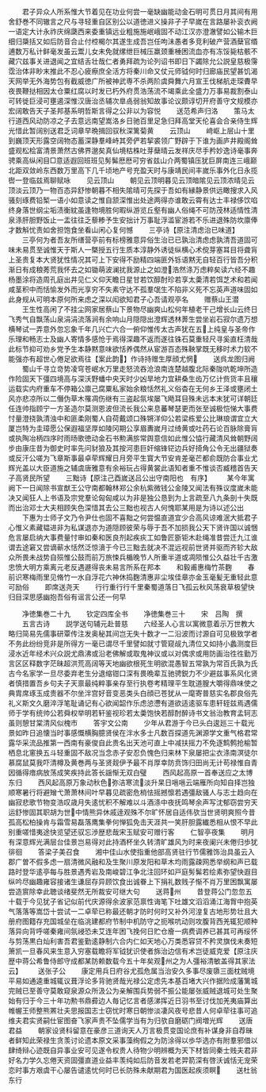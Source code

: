 <!-- { "loadSidebar": true } -->
　　君子异众人所系惟大节着见在功业何尝一毫缺幽能动金石明可贯日月其间有用舍舒巻不同辙言之尺与寻轻重自区别公以道徳进义操非孑孑早嵗在言路屡补衮衣阙一语定大计永祚庆绵瓞西来委重镇远业粗施施岷峨固不动江汉亦澄澈譬如公输木巨细归檃括又如后防音合止付椌楬尔其遂生成吾岂任呴沬愚者多竞利破产营酒蘖官缗逋数万私计鲜毫发虽云鬻儿女未免就缧绁巨械压羸颈重棰困流血亦有冻馁毙枯骸不藏穴兹事关进退闻之宜结舌壮哉仁者勇拜疏为论列诏书即日下蠲除允公説皇慈极霶霑治体非眇末推此不忍心疲瘵庶全活方将秦川命又仗元师钺何时归廊庙民望甚饥渴天网举无外海势包有截威徳广所被神武専不杀两阶虞舜舞六月宣王伐梯航走琛賮早夜畏鞭挞相因太仓粟红腐以时发已朽外府贯浩荡流不竭乘此全盛力万事易裁割泰山可转徙巨浸可壅遏深惟汉唐治丞辅次臯卨弱翁知故事论议颇谆切开府善守文规模亦宏阔敢告天子圣邦基系明哲斯言得之公非以为容悦
　　送范希声归洛
　　策马太行道西风动防凉之子去意远南望嵩洛乡日驰百里足急归拜高堂天伦喜会合亲侍生辉光惜此暂阔别送君乏词章早晩揖回驭秋深篱菊黄
　　云顶山
　　﨑岖上层山十里到巍顶天形露空阔物态蓄深静羣峰峙其旁俨若挈裘领广野辟于下谁为画庐井殿阁耸盛观松桧富清景萧然古佛界邈矣真仙境枯株吐芽蘖晴云发祥庆尽手矜妙逸诗毫事奔骋乘高纵闲目□意适遐回班班见髣髴厯厯可穷省兹山介两蜀镇压犹巨屏南连三峨巅北距双敛岭东西数万里高下几千顷地产号充盈天时与康靖民间丰嵗乐事外化日永揽辔一登临兹焉聊赋咏
　　见云顶山
　　朝见云顶明暮见云顶暗隂见云顶浓晴见云顶淡云顶乃一物百态异舒惨朝暮不相失隂晴可先探于吾如有縁静景供远瞰搜求入风骚刻琢费铅椠一语小如意读之惟自颔深惟出处途两得亦谁敢云霄有达士丰禄侈饮啗终身落世纲尘垢渍衡紞虽逢物境胜何暇纵游览丘壑有幽人俗绳不可防茂林适情性清泉涤肝胆野饭止一盂往往乏藜糁予生安拙计万事耻浮滥宦游若不乐进退殊防坎廪俸才数斛忧责如舍担饱食坐看山闲心复何憾
　　三亭诗【原注清虑治已味道】
　　三亭何为者吾友所缮营亭前有标榜雅意异俗生治已已孰治清虑虑孰清吾道固可味未易贯至诚惟天于斯人一槩授五行生质本淳静外诱徒纵横心术傥芽塞耳目将聋肓上圣贵复本大贤犹性情况其可上下安得不励精四端匪外铄语黙无自轻百行皆吾分积渐日有成稂莠荒我怀去之如锄萌波澜扰我源止之如澄浩然涤万虑粹矣读六经不趣杨墨涂将造周孔庭出井见仁义仰天瞻日星甘若饮醇酎珍若享太羮清若饵芝术和若闻咸茎积中而恬愉发外而光享穷不失素守达不孤羣氓生不陷非义死不忘英声道味固如此身规从可明本原何所来虑之深以闳欲知君子心吾请观亭名
　　赠蔡山王潜
　　王生性高闲了不挂尘网家居蔡山下景物尽幽爽山松何年植老干己增长山云终日飞秀气自飘荡山泉涓涓流落涧有余响山月隠隠出澄辉透林莾生尝坐岩石寂尔遗万想横琴试一弄意外忽忘象千年几兴亡六合一俯仰惟传太古声犹在五上纯皇与圣帝作乐理和畅志士及幽人寄情多感怆于焉得深趣不返而遂往铢石莫重轻尺寻奚直枉清哉此标节抑可劝乡党予生本静黙意味欲恬养偶然从宦游百态殊鞅掌既无移时术力软不能强亦有超世心倦足欲焉往【案此韵】作诗持赠生厚顔尤惘
　　送呉龙图归阙
　　蜀山千寻立竒势凌穹苍岷水万里走怒流吞沧浪南连楚越腹北际秦陇吭乾坤所造作险固天下彊四境高与深沃野蟠中央天时少凶旱地力宜耕桑生齿万亿计赀货丰且穰运载实内府重车不停箱公廪己腐粟私家始余粮恬然礼义俗杳在无何乡王泽或壅闭土风亦悲凉所以二僭伪草木罹凋伤继有三盗起氛埃屡飞飏耳目殊未远本末犹可详朝廷任连帅指顾宁一方圣造尔莫测恩波但流长我公来息蕃琴瑟更而张至诚极恺悌大事费忖量澄挠孰清浊中和匪柔刚蜀人自荷戴颂口殊锵洋仰公若梁栋爱公比琳琅谓宜立大厦岂特为圭璋愿公保遐福坚厚如陵冈期公享眉夀嵗月过绮黄或吐药石论百脉除膏肓或执陶冶柄四序时雨旸歌徳动金石书勲满旂常舆意信如此惟公恊行藏清风耸朝野阔步由康庄昔为御史时率先问豺狼及其按河患巨奸缩锋铓边兵好掎角公令无出疆狱奏或反汗公嗟为飞章斯事最卓荦辉耀日月旁平生寳大节安肯差毫芒都俞既防合事业尤辉光盖以大臣道施之辅虞唐雅意有余裕玩占得黄裳此语知者重不惟谈否臧稽首告天子高贤民所望
　　三黜诗【原注己酉嵗送吕公出守南阳也　有序】
　　某今年寓阙下一日闻除书宣猷王公守南都翰林郑公余杭紫微钱公金陵又闻法有殊议度嵗未能决又闻狂人上书语及宗党羣论匈匈咸以为非是独公恳到为上言疏至八九条剖十失既而出治邓士大夫相顾失色深惜其去公三黜也视古人何愧耶某用是为诗以述公出
　　下惠为士师子文乃令尹仕也固不喜黜之何尝愠直道宜少合高风谅难泯大抵君子心惟义素藏韫进非为私谋退亦为道隠顾彼荣与辱于吾不加损我公天下贤许国以诚悃危言屡启纳大事费量忖审如秦和医良剂起疾疢工如鲁匠斵钜木赴绳准昔尝迁九江谁谓去途窘又尝谪蕲水恬然泛惊濆于今已三黜去就决不混远视前世贤并驱而齐轸大敌众所畏未战势自殒惟公鼓而前万旅悚兵楯晚节人所重半道或凋陨惟公久益壮千古激忠愤大明方乘离元老反遇遯得丧未易言所系在邦本
　　和毅甫惠梅竹茶麴
　　春前识寒梅雨里见脩竹一水自浮花六神休捣麴清惠非尘埃佳章亦金玉毫髪无重轻此意可励俗
　　即席送尧天
　　行行重行行千里秦蜀道落日飞孤云秋风荡衰草极望快归目深思感幽抱吾俗有谣言公还一何早







　　净徳集巻二十九
　　钦定四库全书
　　净徳集巻三十
　　宋　吕陶　撰
　　五言古诗
　　説学送句辅元赴普慈
　　六经圣人心言以寓微意着示万世教大略归简易先儒事研覃传注发奥秘其间岂无失十数才一二沿波而讨源自可见极致学者不务此纷纷竞非是所得方一毫已谓尽千里譬如就寸管窥觇九清位又如持小蠡测度巨浸水近年经术兴众説尤鼎沸或沿老佛解或取鬼神议或以对偶求或用防画治徃徃勤万言区区释数字茫昧超洪荒高阔等天地幽欲根死生明欲混愚智五常孰为常百氏孰为氏古今名家学一旦尽委弃老生分退缩钳口深有畏晩辈互驰骋鋭力不少避兹事系风化贤者慎措置吾乡句夫子天禀最纯粹事亲存至行执卷考精理平生耽道膄大嚼得鼎味使之典胄席琢玉成贵器不尔坐泮宫好音变恶类头白顔已苍犹从一麾寄普慈实名郡良俗先礼义斯文久磨淬浮笔耻诵记有心欲闻韶作乐虑惉懘有道欲适逺驱车患轩轾兹焉遇儒师于学有统帅公若舜权举明若轩鉴视珍若太羮饱快若醇酎醉诗书文翁治教育孟轲志虽则憩甘棠清风似槐市
　　答宇文公南
　　少年从君游于今已头白逡廵三十载光景如昨日追懐当时事感慨横胸臆贤侯在泮水多士凡数百探道先渊源学文重气格君常露华采流品推第一西南有豪俊自此贵名出天池可直上中减扶摇力不免逐鹪鹩抢榆暂栖息北窻换五斗轻重固不敌况当念赤子安忍负愧色归来林下泉屡把尘衣涤南溟徒尔慕腐鼠莫我吓清樽及黄巻两与圣贤觌伊予最不肖厚幸防贲饰归田尚无计苟禄惟自青因循得瘖病放荡成笑疾持此答长謡惭无双白璧
　　西风起高原一首奉送应之太博东归
　　西风起高原万象动秋色弥洁寒流淡升杲日嗈嗈云端雁所向知自择岂独顺寒暑行将避矰弋萧萧林间叶早暮见疏密危梢怯摇撼懔若遇彊敌骚人与志士趋向在幽寂悲歌节物变浩叹歳月失逺忧积不解难以斗酒涤中夜抚鸣琴余声写沈郁窃尝穷天运舒惨固其职胡为世中情熊异休戚逹观殊不尔旷怀居自适伟欤当世贤明爽照今昔孤高松柏操肯与霜雪易磊落鹰集拳何惮狐免击天涯共一笑肝胆露纎悉相从恨不早此别重嗟惜夷途快览望还驭忘渉歴悲哉宋玉赋安可赠行客
　　仁智亭夜集
　　明月有深意辉光满层台佳景岂易得对此持酒杯坐久转清旷雄风为时来夜阑兴未倦归歩犹徘徊
　　答梁子美召食
　　湘中佳山水使指重他部高贤驻行节儒雅饰治具虽云入郡广曽不假多虑一扇清微风融和及生聚川原发阳和草木均雨露疎网悉举纲和声已载路时登华逺亭每与胜景遇秀岩及南峻碧江争北注回环如戸庭髣髴若绘素弥望快遐目纵吟尽幽趣雍容接诸生谦屈存异顾饮食出诚眷上下捐礼数贱子惭不肖万里困飘寓屡尝造賔除幸此聴谈绪斐然无所裁安可继大句
　　送蒋州
　　昔登蒋公门忽忽五十载于今见犹子省记似前代庆源得余波家范禀性诲笔下吐雄文滔滔涌江海胷中抱英气落落等嵩岱十尝试一二卓荦已称最还朝才防时何时又补外河湟复古地形势壮且大册府图籍存充国城垒在临洮建都府节制中机防守之扼喉吭动则攻腹背西羌辄犯顺种落异向背呼嗟秦雍间氛祲恐未艾连年困飞挽何日贮仓廥一病费调养已甚其可再绥怀与剪荡黒白灿利害吾君鉴勤逺静制六合内仁如天地心万类悉容贷不矜灵旗伐未奏短箫凯一旦春风来生意入穷塞载瞻将军钺犹识使者旆治边信有术岂徒威克爱【原注庆歴中蒋公希鲁侍郎守成都某防赖数载今五十年矣观州之为人彊裕清敏盖得其家法云】
　　送张子公
　　康定用兵日府谷尤孤危属当治安久多事尽废隳三面枕贼境平易如通逵重城辄议葺浮论多背驰贤哉光禄公定虑先本基百堵大兴作据险成藩篱城完贼已至善守莫敢窥泉源众所汲公为亲解围兵势弱不振公能屡张威贼退城可处生聚始有归于今三十年功勲书鼎彛边人毎记忆言者感涕挥近日羽书至讨伐加羌夷庙算出帷幄王师整熊罴壮夫思报国志士窃忧时寒日朝惨淡凄风夜号悲昔人何卓荦往事可追维夫君实贤嗣仕宦图奋飞家声贵不坠儒学当有为归欤自磨砺门阀増光辉
　　送唐君益
　　朝家设贤科留意在豪彦三道询天人万言极贯变国论庶有补谋身非自荐昧者鲜知此荣禄生贪羡讨论遗本原文采事藻绚假之为防涂得以歩华选亦有附羣邪借以肆绮辩心迹既自异事业安可见遂令权贵人待物少明辨概为天下材皆同秦士贱夫君非好名力学久忘倦天资固彊直道业益丰羡纯如后防音发若老羿箭深有啓沃诚恬无宠荣恋时事方艰虞干心屡告谴逺忧何时已长防殊未献期君为国医起疾须瞑
　　送杜翁东行
